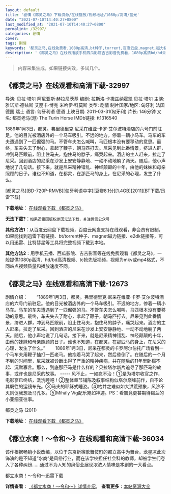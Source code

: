 ```yaml
---
layout: default
title: '剧情《都灵之马》下载资源/在线播放/视频地址/1080p/高清/蓝光'
date: "2021-07-10T14:40:27+0800"
last_modified_at: "2021-07-10T14:40:27+0800"
permalink: /32997/
categories: 剧情
cover:
tags: 剧情
keywords: '都灵之马,在线免费看,1080p高清,bt种子,torrent,百度云盘,magnet,磁力链,迅雷下载资源'
description: '《都灵之马》在线云播放手机西瓜影院吉吉影音免费看，1080p高清bd/hd未删减完整版和tc抢先枪版，mkv/mp4格式，附带bt/torrent种子、magnet/磁力链、百度云盘、网盘资源迅雷下载链接'
---
```


>内容采集生成，如果链接失效，多试几个。


## 《都灵之马》在线观看和高清下载-32997

导演: 贝拉·塔尔 阿尼亚斯·赫拉尼茨基 编剧: 拉斯洛·卡撒兹纳霍凯 贝拉·塔尔 主演: 雅诺斯·德兹斯 艾丽卡·博克 米哈伊·科莫斯 类型: 剧情 制片国家/地区: 匈牙利 法国 德国 瑞士 语言: 匈牙利语 德语 上映日期: 2011-03-31(匈牙利) 片长: 146分钟 又名: 都灵老马(港) The Turin Horse IMDb链接: tt1316540

1889年1月3日，都灵。弗里德里克·尼采在维亚·卡罗·艾尔波特酒店的六号门前驻足。他的目光被酒店外的一个马车吸引。不远的地方，停着一辆小马车。马车的车夫遭遇到了一匹倔强的马。不管车夫怎么喊叫，马匹根本没有要移动的意思。最终，车夫失去了耐心，拿起了鞭子，朝马匹打去。尼采见到此番情景，挤进人群，冲到马匹跟前，阻止住马夫，抱住马的脖子，痛哭起来。酒店的主人赶来，拉走了尼采。回到酒店的尼采在沙发上安安静静地、一动不动地躺了两天。随后，他小声地说了几句话。接下来，就是尼采精神错乱、神经颠颠的十年，由他的妹妹和母亲照顾的日子。谁也不知道，在都灵，在那匹马的身上，在尼采的心理，发生了什么。


[都灵之马][BD-720P-RMVB][匈牙利语中字][豆瓣8.1分][1.4GB][2011][BT下载/迅雷下载]

**下载地址**： [在线观看下载 《都灵之马》](https://www.btdx8.com/torrent/the_turin_horse_2011.html) 


**无法下载?**：`如果迅雷因版权原因无法下载，关注微信公众号 `

**其他方法1**：从百度云网盘下载视频，百度云网盘支持在线观看，非会员有限制，如果能找到迅雷下载链接、bt/torrent种子、magnet磁力链接、e2dk链接等，可以用迅雷、比特彗星等工具将完整视频下载到本地。

**其他方法2**：用手机云播、西瓜影院、吉吉影音等在线免费观看《都灵之马》，一般提供1080p高清、hd/bd高清视频、tc抢先版视频，视频为mkv或mp4格式，不同站点视频质量和播放速度不同。


## 《都灵之马》在线观看和高清下载-12673

剧情介绍：　　“1889年1月3日，都灵。弗里德里克·尼采在维亚·卡罗·艾尔波特酒店的六号门前驻足。他的目光被酒店外的一个马车吸引。不远的地方，停着一辆小马车。马车的车夫遭遇到了一匹倔强的马。不管车夫怎么喊叫，马匹根本没有要移动的意思。最终，车夫失去了耐心，拿起了鞭子，朝马匹打去。尼采见到此番情景，挤进人群，冲到马匹跟前，阻止住马夫，抱住马的脖子，痛哭起来。酒店的主人赶来，拉走了尼采。回到酒店的尼采在沙发上安安静静地、一动不动地躺了两天。随后，他小声地说了几句话。接下来，就是尼采精神错乱、神经颠颠的十年，由他的妹妹和母亲照顾的日子。谁也不知道，在都灵，在那匹马的身上，在尼采的心理，发生了什么。” 　　1889年1月3日，尼采在都灵的卡罗阿尔伯托广场看到一个马车夫用鞭子抽打一匹老马。他抱着马哭了起来，然后昏倒了。在随后的一个月不到的时间里，尼采就被诊断出得了严重的精神疾病，并在随后的11年里卧榻不起、沉默寡言。那么，到底那匹马是什么样的？贝拉塔尔新片追寻了那匹马的故事，或许也是尼采的故事。 ----- 风不止，一如疯不治！①是为塔尔收官之作，电影寥已终结，洗洗睡吧！②整体章节铺陈及叙事结构似塔尔巅峰前作，自不论其既往的运镜布光。③马夫的耶稣式睡姿。④枯井之难似如大洪荒预象，风沙不灭则促我想及马孔多。⑤Mihály Vig配乐宛如神迹。PS：看罢竟更甚期待锡兰的小亚细亚往事。


都灵之马 (2011)

**下载地址**： [在线观看下载 《都灵之马》](https://www.btbtdy.me/btdy/dy6663.html) 


## 《都立水商！～令和～》在线观看和高清下载-36034

该作根据畅销小说改编，以位于东京新宿歌舞伎町的都立高中为舞台。龙星凉此次饰演的是不知道“水商”是风俗行业，而在该学校担任社会科的教师，却被学生们卷入了各种纠纷……通过不为人知的风俗业展现浓浓人情味是本剧的一大看点。


都立水商！～令和～迅雷下载

**详情查看**： [《都立水商！～令和～》详情介绍](/movie/36034/)， **查看更多**：[本站资源大全](/movie/t/all/)

